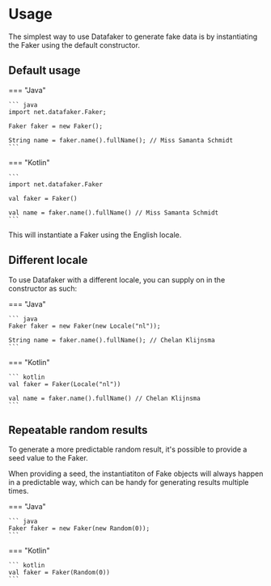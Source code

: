 # Usage

The simplest way to use Datafaker to generate fake data is by instantiating the Faker using the default
constructor.

## Default usage

=== "Java"

    ``` java
    import net.datafaker.Faker;
    
    Faker faker = new Faker();

    String name = faker.name().fullName(); // Miss Samanta Schmidt
    ```

=== "Kotlin"

    ```
    import net.datafaker.Faker
    
    val faker = Faker()
    
    val name = faker.name().fullName() // Miss Samanta Schmidt
    ```

This will instantiate a Faker using the English locale. 

## Different locale

To use Datafaker with a different locale, you can supply on in the constructor as such:

=== "Java"

    ``` java
    Faker faker = new Faker(new Locale("nl"));

    String name = faker.name().fullName(); // Chelan Klijnsma
    ```

=== "Kotlin"

    ``` kotlin
    val faker = Faker(Locale("nl"))

    val name = faker.name().fullName() // Chelan Klijnsma
    ```

## Repeatable random results

To generate a more predictable random result, it's possible to provide a seed value to the Faker. 

When providing a seed, the instantiatiton of Fake objects will always happen in a predictable way,
which can be handy for generating results multiple times.

=== "Java"

    ``` java
    Faker faker = new Faker(new Random(0));
    ```

=== "Kotlin"

    ``` kotlin
    val faker = Faker(Random(0))
    ```
